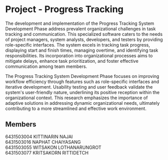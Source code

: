 # Project - Progress Tracking
The development and implementation of the Progress Tracking System Development Phase address prevalent organizational challenges in task tracking and communication. This specialized software caters to the needs of project managers, system analysts, developers, and testers by providing role-specific interfaces. The system excels in tracking task progress, displaying start and finish times, managing overtime, and identifying task responsibilities. Its incorporation into organizational processes aims to mitigate delays, enhance task prioritization, and foster effective communication among team members.

The Progress Tracking System Development Phase focuses on improving workflow efficiency through features such as role-specific interfaces and iterative development. Usability testing and user feedback validate the system's user-friendly nature, underlining its positive reception within the organizational context. This research emphasizes the importance of adaptive solutions in addressing dynamic organizational needs, ultimately contributing to a more streamlined and effective work environment.
## Members
6431503004 KITTINARIN NAJAI\
6431503016 NAPHAT CHAIYASANG\
6431503055 WITSAKON LOTHANARUNGROT\
6431503077 KRITSAKORN RITTIDETCH
